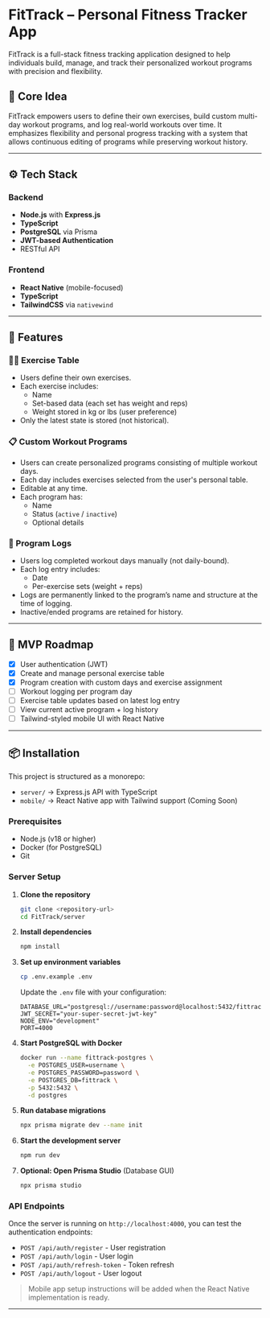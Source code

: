 # FitTrack – Personal Fitness Tracker App

FitTrack is a full-stack fitness tracking application designed to help individuals build, manage, and track their personalized workout programs with precision and flexibility.

## 🧠 Core Idea

FitTrack empowers users to define their own exercises, build custom multi-day workout programs, and log real-world workouts over time. It emphasizes flexibility and personal progress tracking with a system that allows continuous editing of programs while preserving workout history.

---

## ⚙️ Tech Stack

### Backend
- **Node.js** with **Express.js**
- **TypeScript**
- **PostgreSQL** via Prisma
- **JWT-based Authentication**
- RESTful API

### Frontend
- **React Native** (mobile-focused)
- **TypeScript**
- **TailwindCSS** via `nativewind`

---

## 🔐 Features

### 🏋️‍♂️ Exercise Table
- Users define their own exercises.
- Each exercise includes:
  - Name
  - Set-based data (each set has weight and reps)
  - Weight stored in kg or lbs (user preference)
- Only the latest state is stored (not historical).

### 📋 Custom Workout Programs
- Users can create personalized programs consisting of multiple workout days.
- Each day includes exercises selected from the user's personal table.
- Editable at any time.
- Each program has:
  - Name
  - Status (`active` / `inactive`)
  - Optional details

### 📝 Program Logs
- Users log completed workout days manually (not daily-bound).
- Each log entry includes:
  - Date
  - Per-exercise sets (weight + reps)
- Logs are permanently linked to the program’s name and structure at the time of logging.
- Inactive/ended programs are retained for history.

---

## 🚀 MVP Roadmap

- [x] User authentication (JWT)
- [x] Create and manage personal exercise table
- [x] Program creation with custom days and exercise assignment
- [ ] Workout logging per program day
- [ ] Exercise table updates based on latest log entry
- [ ] View current active program + log history
- [ ] Tailwind-styled mobile UI with React Native

---

## 📦 Installation

This project is structured as a monorepo:
- `server/` → Express.js API with TypeScript
- `mobile/` → React Native app with Tailwind support (Coming Soon)

### Prerequisites
- Node.js (v18 or higher)
- Docker (for PostgreSQL)
- Git

### Server Setup

1. **Clone the repository**
   ```bash
   git clone <repository-url>
   cd FitTrack/server
   ```

2. **Install dependencies**
   ```bash
   npm install
   ```

3. **Set up environment variables**
   ```bash
   cp .env.example .env
   ```
   Update the `.env` file with your configuration:
   ```env
   DATABASE_URL="postgresql://username:password@localhost:5432/fittrack"
   JWT_SECRET="your-super-secret-jwt-key"
   NODE_ENV="development"
   PORT=4000
   ```

4. **Start PostgreSQL with Docker**
   ```bash
   docker run --name fittrack-postgres \
     -e POSTGRES_USER=username \
     -e POSTGRES_PASSWORD=password \
     -e POSTGRES_DB=fittrack \
     -p 5432:5432 \
     -d postgres
   ```

5. **Run database migrations**
   ```bash
   npx prisma migrate dev --name init
   ```

6. **Start the development server**
   ```bash
   npm run dev
   ```

7. **Optional: Open Prisma Studio** (Database GUI)
   ```bash
   npx prisma studio
   ```

### API Endpoints

Once the server is running on `http://localhost:4000`, you can test the authentication endpoints:

- `POST /api/auth/register` - User registration
- `POST /api/auth/login` - User login
- `POST /api/auth/refresh-token` - Token refresh
- `POST /api/auth/logout` - User logout

> Mobile app setup instructions will be added when the React Native implementation is ready.

---

